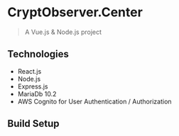 # CryptObserver.Center

> A Vue.js & Node.js project

## Technologies
 * React.js
 * Node.js 
 * Express.js 
 * MariaDb 10.2
 * AWS Cognito for User Authentication / Authorization

## Build Setup

